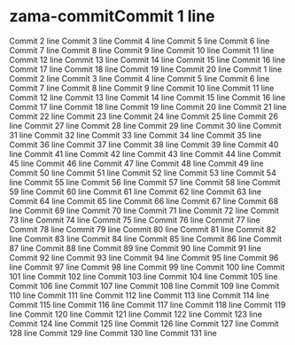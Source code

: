# zama-commitCommit 1 line
Commit 2 line
Commit 3 line
Commit 4 line
Commit 5 line
Commit 6 line
Commit 7 line
Commit 8 line
Commit 9 line
Commit 10 line
Commit 11 line
Commit 12 line
Commit 13 line
Commit 14 line
Commit 15 line
Commit 16 line
Commit 17 line
Commit 18 line
Commit 19 line
Commit 20 line
Commit 1 line
Commit 2 line
Commit 3 line
Commit 4 line
Commit 5 line
Commit 6 line
Commit 7 line
Commit 8 line
Commit 9 line
Commit 10 line
Commit 11 line
Commit 12 line
Commit 13 line
Commit 14 line
Commit 15 line
Commit 16 line
Commit 17 line
Commit 18 line
Commit 19 line
Commit 20 line
Commit 21 line
Commit 22 line
Commit 23 line
Commit 24 line
Commit 25 line
Commit 26 line
Commit 27 line
Commit 28 line
Commit 29 line
Commit 30 line
Commit 31 line
Commit 32 line
Commit 33 line
Commit 34 line
Commit 35 line
Commit 36 line
Commit 37 line
Commit 38 line
Commit 39 line
Commit 40 line
Commit 41 line
Commit 42 line
Commit 43 line
Commit 44 line
Commit 45 line
Commit 46 line
Commit 47 line
Commit 48 line
Commit 49 line
Commit 50 line
Commit 51 line
Commit 52 line
Commit 53 line
Commit 54 line
Commit 55 line
Commit 56 line
Commit 57 line
Commit 58 line
Commit 59 line
Commit 60 line
Commit 61 line
Commit 62 line
Commit 63 line
Commit 64 line
Commit 65 line
Commit 66 line
Commit 67 line
Commit 68 line
Commit 69 line
Commit 70 line
Commit 71 line
Commit 72 line
Commit 73 line
Commit 74 line
Commit 75 line
Commit 76 line
Commit 77 line
Commit 78 line
Commit 79 line
Commit 80 line
Commit 81 line
Commit 82 line
Commit 83 line
Commit 84 line
Commit 85 line
Commit 86 line
Commit 87 line
Commit 88 line
Commit 89 line
Commit 90 line
Commit 91 line
Commit 92 line
Commit 93 line
Commit 94 line
Commit 95 line
Commit 96 line
Commit 97 line
Commit 98 line
Commit 99 line
Commit 100 line
Commit 101 line
Commit 102 line
Commit 103 line
Commit 104 line
Commit 105 line
Commit 106 line
Commit 107 line
Commit 108 line
Commit 109 line
Commit 110 line
Commit 111 line
Commit 112 line
Commit 113 line
Commit 114 line
Commit 115 line
Commit 116 line
Commit 117 line
Commit 118 line
Commit 119 line
Commit 120 line
Commit 121 line
Commit 122 line
Commit 123 line
Commit 124 line
Commit 125 line
Commit 126 line
Commit 127 line
Commit 128 line
Commit 129 line
Commit 130 line
Commit 131 line
